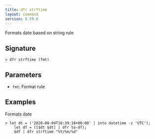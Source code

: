 ```yaml
---
title: dfr strftime
layout: command
version: 0.59.0
---
```


Formats date based on string rule

## Signature

```> dfr strftime (fmt)```

## Parameters

 -  `fmt`: Format rule

## Examples

Formats date
```shell
> let dt = ('2020-08-04T16:39:18+00:00' | into datetime -z 'UTC');
    let df = ([$dt $dt] | dfr to-df);
    $df | dfr strftime "%Y/%m/%d"
```

